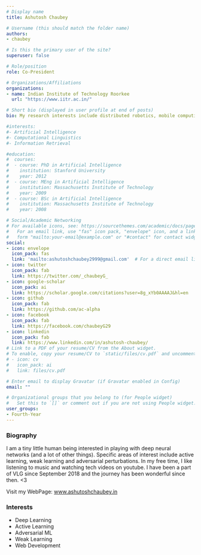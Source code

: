 ```yaml
---
# Display name
title: Ashutosh Chaubey

# Username (this should match the folder name)
authors:
- chaubey

# Is this the primary user of the site?
superuser: false

# Role/position
role: Co-President

# Organizations/Affiliations
organizations:
- name: Indian Institute of Technology Roorkee
  url: "https://www.iitr.ac.in/"

# Short bio (displayed in user profile at end of posts)
bio: My research interests include distributed robotics, mobile computing and programmable matter.

#interests:
#- Artificial Intelligence
#- Computational Linguistics
#- Information Retrieval

#education:
#  courses:
#  - course: PhD in Artificial Intelligence
#    institution: Stanford University
#    year: 2012
#  - course: MEng in Artificial Intelligence
#    institution: Massachusetts Institute of Technology
#    year: 2009
#  - course: BSc in Artificial Intelligence
#    institution: Massachusetts Institute of Technology
#    year: 2008

# Social/Academic Networking
# For available icons, see: https://sourcethemes.com/academic/docs/page-builder/#icons
#   For an email link, use "fas" icon pack, "envelope" icon, and a link in the
#   form "mailto:your-email@example.com" or "#contact" for contact widget.
social:
- icon: envelope
  icon_pack: fas
  link: 'mailto:ashutoshchaubey2999@gmail.com'  # For a direct email link, use "mailto:test@example.org".
- icon: twitter
  icon_pack: fab
  link: https://twitter.com/_chaubeyG_
- icon: google-scholar
  icon_pack: ai
  link: https://scholar.google.com/citations?user=8g_xYb0AAAAJ&hl=en
- icon: github
  icon_pack: fab
  link: https://github.com/ac-alpha
- icon: facebook
  icon_pack: fab
  link: https://facebook.com/chaubeyG29
- icon: linkedin
  icon_pack: fab
  link: https://www.linkedin.com/in/ashutosh-chaubey/
# Link to a PDF of your resume/CV from the About widget.
# To enable, copy your resume/CV to `static/files/cv.pdf` and uncomment the lines below.
# - icon: cv
#   icon_pack: ai
#   link: files/cv.pdf

# Enter email to display Gravatar (if Gravatar enabled in Config)
email: ""

# Organizational groups that you belong to (for People widget)
#   Set this to `[]` or comment out if you are not using People widget.
user_groups:
- Fourth-Year
---
```


### Biography

I am a tiny little human being interested in playing with deep neural networks (and a lot of other things). Specific areas of interest include active learning, weak learning and adversarial perturbations. In my free time, I like listening to music and watching tech videos on youtube. I have been a part of VLG since September 2018 and the journey has been wonderful since then. <3

Visit my WebPage: www.ashutoshchaubey.in

### Interests

- Deep Learning
- Active Learning
- Adversarial ML
- Weak Learning
- Web Development

